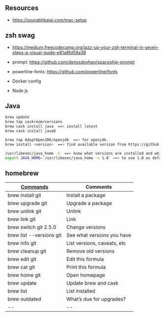 Resources
---
* https://sourabhbajaj.com/mac-setup

zsh swag
----  
* https://medium.freecodecamp.org/jazz-up-your-zsh-terminal-in-seven-steps-a-visual-guide-e81a8fd59a38 
* prompt: https://github.com/denysdovhan/spaceship-prompt
* powerline-fonts: https://github.com/powerline/fonts




* Docker config


* Node js


Java
---
```sh
brew update
brew tap caskroom/versions 
brew cask install java  ==> install latest
brew cask install java8 

brew tap AdoptOpenJDK/openjdk  ==> for openjdk. 
brew install <version>  ==> find available version from https://github.com/AdoptOpenJDK/homebrew-openjdk  

/usr/libexec/java_home -V  ==> know what versions are installed and which one is current default.
export JAVA_HOME=`/usr/libexec/java_home -v 1.8` ==> to use 1.8 as default. add this export JAVA_HOME into shell init to make is persistance. 
```

homebrew
---
| [Commands](https://devhints.io/homebrew)  |  Comments |
|---|---|
|brew install git  |	Install a package |
|brew upgrade git	 | Upgrade a package |
|brew unlink git	 | Unlink |
|brew link git	 | Link |
|brew switch git 2.5.0  |	Change versions  |
|brew list --versions git  |	See what versions you have|
|brew info git|	List versions, caveats, etc|
|brew cleanup git|	Remove old versions|
|brew edit git|	Edit this formula|
|brew cat git|	Print this formula|
|brew home git|	Open homepage|
|brew update	|Update brew and cask|
|brew list|	List installed|
|brew outdated	| What’s due for upgrades?|
|--|--|

